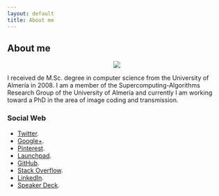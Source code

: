 ```yaml
---
layout: default
title: About me
---
```


## About me

<p align="center">
  <img src="http://josejuansanchez.github.io/images/josejuan.png" />
</p>

I received de M.Sc. degree in computer science from the University of 
Almería in 2008. I am a member of the Supercomputing-Algorithms 
Research Group of the University of Almería and currently I am
working toward a PhD in the area of image coding and transmission.

### Social Web
* [Twitter](https://twitter.com/josejuansanchez).
* [Google+](http://gplus.to/josejuansanchez).
* [Pinterest](http://pinterest.com/josejuansanchez).
* [Launchpad](https://launchpad.net/~josejuan-sanchez).
* [GitHub](https://github.com/josejuansanchez).
* [Stack Overflow](http://stackoverflow.com/users/2090682/jose-juan-sanchez).
* [LinkedIn](http://www.linkedin.com/pub/jos%C3%A9-juan-s%C3%A1nchez-hern%C3%A1ndez/6a/858/830).
* [Speaker Deck](https://speakerdeck.com/josejuansanchez).